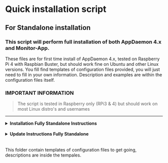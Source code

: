 # Quick installation script

## For Standalone installation

### This script will perform full installation of both AppDaemon 4.x and Monitor-App.

These files are for first time install of AppDaemon 4.x, tested on Raspberry Pi 4 with Raspbian Buster, but should work fine on Ubuntu and other Linux versions. You fill find templates of configuration files provided, you will just need to fill in your own information. Description and examples are within the configuration files itself.

### IMPORTANT INFORMATION
> The script is tested in Raspberry only (RPi3 & 4) but should work on most Linux distro's and usernames
***


<details><summary><b>Installation Fully Standalone Instructions</b></summary>
<br>
To execute the fully installscript, run following command from your commandline:

`bash -c "$(curl -sL https://raw.githubusercontent.com/Odianosen25/Monitor-App/master/installerscript/install_ad.sh)"`

If you get an error message about Curl, install curl by do `sudo apt-get install curl -y`

***
</details>
<br>
<details><summary><b>Update Instructions Fully Standalone</b></summary>
To execute the updatescript, run following command from your commandline:

`bash -c "$(curl -sL https://raw.githubusercontent.com/Odianosen25/Monitor-App/master/installerscript/update_ad_ma.sh)"`
***
</details>
<br>
<br>
This folder contain templates of configuration files to get going, descriptions are inside the tempales.

